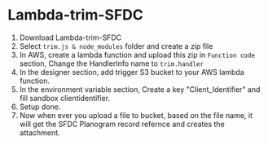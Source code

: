 # Lambda-trim-SFDC
1. Download Lambda-trim-SFDC
2. Select `trim.js & node_modules` folder and create a zip file
3. In AWS, create a lambda function and upload this zip in `Function code` section, Change the HandlerInfo name to 
```trim.handler``` 
4. In the designer section, add trigger S3 bucket to your AWS lambda function. 
5. In the environment variable section, Create a key "Client_Identifier" and fill sandbox clientidentifier. 
6. Setup done.
7. Now when ever you upload a file to bucket, based on the file name, it will get the SFDC Planogram record refernce and creates the attachment.


